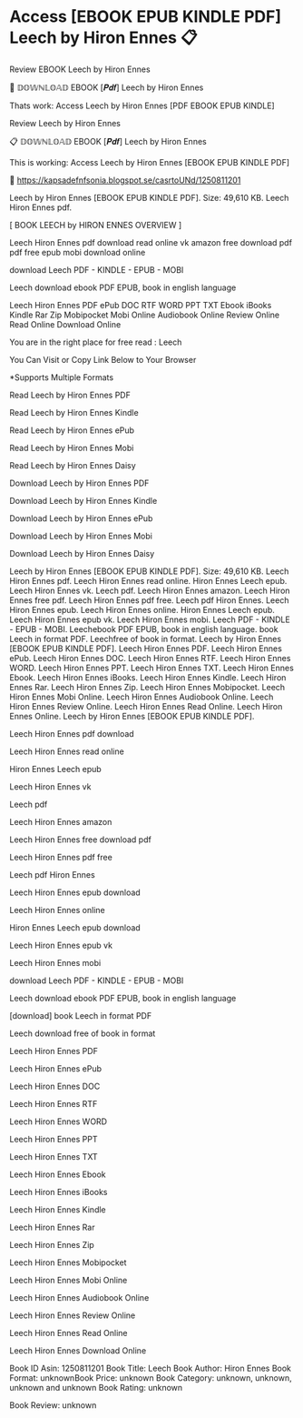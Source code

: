 # Access [EBOOK EPUB KINDLE PDF] Leech by  Hiron Ennes 📋
Review EBOOK Leech by Hiron Ennes

🎯 𝔻𝕆𝕎ℕ𝕃𝕆𝔸𝔻 EBOOK [𝑷𝒅𝒇] Leech by Hiron Ennes

Thats work: Access Leech by Hiron Ennes [PDF EBOOK EPUB KINDLE]


Review Leech by Hiron Ennes

📋 𝔻𝕆𝕎ℕ𝕃𝕆𝔸𝔻 EBOOK [𝑷𝒅𝒇] Leech by Hiron Ennes

This is working: Access Leech by Hiron Ennes [EBOOK EPUB KINDLE PDF]



🌟 https://kapsadefnfsonia.blogspot.se/casrtoUNd/1250811201



Leech by Hiron Ennes [EBOOK EPUB KINDLE PDF]. Size: 49,610 KB. Leech Hiron Ennes pdf.

[ BOOK LEECH by HIRON ENNES OVERVIEW ]

Leech Hiron Ennes pdf download read online vk amazon free download pdf pdf free epub mobi download online

download Leech PDF - KINDLE - EPUB - MOBI

Leech download ebook PDF EPUB, book in english language

Leech Hiron Ennes PDF ePub DOC RTF WORD PPT TXT Ebook iBooks Kindle Rar Zip Mobipocket Mobi Online Audiobook Online Review Online Read Online Download Online

You are in the right place for free read : Leech

You Can Visit or Copy Link Below to Your Browser

*Supports Multiple Formats

Read Leech by Hiron Ennes PDF

Read Leech by Hiron Ennes Kindle

Read Leech by Hiron Ennes ePub

Read Leech by Hiron Ennes Mobi

Read Leech by Hiron Ennes Daisy

Download Leech by Hiron Ennes PDF

Download Leech by Hiron Ennes Kindle

Download Leech by Hiron Ennes ePub

Download Leech by Hiron Ennes Mobi

Download Leech by Hiron Ennes Daisy

Leech by Hiron Ennes [EBOOK EPUB KINDLE PDF]. Size: 49,610 KB. Leech Hiron Ennes pdf. Leech Hiron Ennes read online. Hiron Ennes Leech epub. Leech Hiron Ennes vk. Leech pdf. Leech Hiron Ennes amazon. Leech Hiron Ennes free pdf. Leech Hiron Ennes pdf free. Leech pdf Hiron Ennes. Leech Hiron Ennes epub. Leech Hiron Ennes online. Hiron Ennes Leech epub. Leech Hiron Ennes epub vk. Leech Hiron Ennes mobi. Leech PDF - KINDLE - EPUB - MOBI. Leechebook PDF EPUB, book in english language. book Leech in format PDF. Leechfree of book in format. Leech by Hiron Ennes [EBOOK EPUB KINDLE PDF]. Leech Hiron Ennes PDF. Leech Hiron Ennes ePub. Leech Hiron Ennes DOC. Leech Hiron Ennes RTF. Leech Hiron Ennes WORD. Leech Hiron Ennes PPT. Leech Hiron Ennes TXT. Leech Hiron Ennes Ebook. Leech Hiron Ennes iBooks. Leech Hiron Ennes Kindle. Leech Hiron Ennes Rar. Leech Hiron Ennes Zip. Leech Hiron Ennes Mobipocket. Leech Hiron Ennes Mobi Online. Leech Hiron Ennes Audiobook Online. Leech Hiron Ennes Review Online. Leech Hiron Ennes Read Online. Leech Hiron Ennes Online. Leech by Hiron Ennes [EBOOK EPUB KINDLE PDF].

Leech Hiron Ennes pdf download

Leech Hiron Ennes read online

Hiron Ennes Leech epub

Leech Hiron Ennes vk

Leech pdf

Leech Hiron Ennes amazon

Leech Hiron Ennes free download pdf

Leech Hiron Ennes pdf free

Leech pdf Hiron Ennes

Leech Hiron Ennes epub download

Leech Hiron Ennes online

Hiron Ennes Leech epub download

Leech Hiron Ennes epub vk

Leech Hiron Ennes mobi

download Leech PDF - KINDLE - EPUB - MOBI

Leech download ebook PDF EPUB, book in english language

[download] book Leech in format PDF

Leech download free of book in format

Leech Hiron Ennes PDF

Leech Hiron Ennes ePub

Leech Hiron Ennes DOC

Leech Hiron Ennes RTF

Leech Hiron Ennes WORD

Leech Hiron Ennes PPT

Leech Hiron Ennes TXT

Leech Hiron Ennes Ebook

Leech Hiron Ennes iBooks

Leech Hiron Ennes Kindle

Leech Hiron Ennes Rar

Leech Hiron Ennes Zip

Leech Hiron Ennes Mobipocket

Leech Hiron Ennes Mobi Online

Leech Hiron Ennes Audiobook Online

Leech Hiron Ennes Review Online

Leech Hiron Ennes Read Online

Leech Hiron Ennes Download Online

Book ID Asin: 1250811201
Book Title: Leech
Book Author: Hiron Ennes
Book Format: unknownBook Price: unknown
Book Category: unknown, unknown, unknown and unknown
Book Rating: unknown

Book Review: unknown
